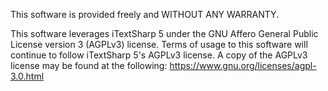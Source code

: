 This software is provided freely and WITHOUT ANY WARRANTY. 

This software leverages iTextSharp 5 under the GNU Affero General Public License version 3 (AGPLv3) license. Terms of usage to this software will continue to follow iTextSharp 5's AGPLv3 license. A copy of the AGPLv3 license may be found at the following: https://www.gnu.org/licenses/agpl-3.0.html

